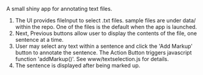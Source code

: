 A small shiny app for annotating text files. 

1. The UI provides fileInput to select .txt files. sample files are under data/ within the repo. One of the files is the default when the app is launched.
2. Next, Previous buttons allow user to display the contents of the file, one sentence at a time.
3. User may select any text within a sentence and click the 'Add Markup' button to annotate the sentence. The Action Button triggers javascript function 'addMarkup()'. See www/textselection.js for details.
4. The sentence is displayed after being marked up. 
